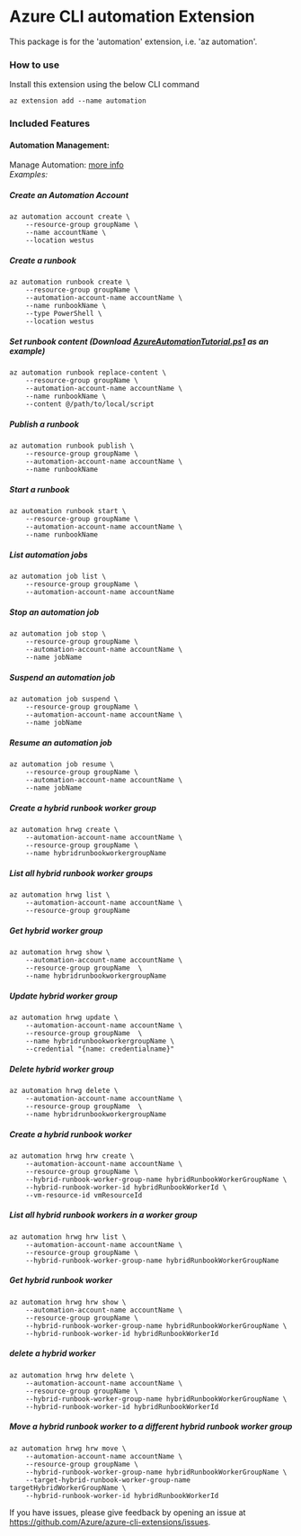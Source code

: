 # Azure CLI automation Extension #
This package is for the 'automation' extension, i.e. 'az automation'.

### How to use ###
Install this extension using the below CLI command
```
az extension add --name automation
```

### Included Features
#### Automation Management:
Manage Automation: [more info](https://learn.microsoft.com/azure/automation/)\
*Examples:*

##### Create an Automation Account

```
az automation account create \
    --resource-group groupName \
    --name accountName \
    --location westus
```

##### Create a runbook
```
az automation runbook create \
    --resource-group groupName \
    --automation-account-name accountName \
    --name runbookName \
    --type PowerShell \
    --location westus
```

##### Set runbook content (Download [AzureAutomationTutorial.ps1](https://github.com/Azure/azure-quickstart-templates/blob/master/quickstarts/microsoft.automation/101-automation/scripts/AzureAutomationTutorial.ps1) as an example)
```
az automation runbook replace-content \
    --resource-group groupName \
    --automation-account-name accountName \
    --name runbookName \
    --content @/path/to/local/script
```

##### Publish a runbook
```
az automation runbook publish \
    --resource-group groupName \
    --automation-account-name accountName \
    --name runbookName
```

##### Start a runbook
```
az automation runbook start \
    --resource-group groupName \
    --automation-account-name accountName \
    --name runbookName
```

##### List automation jobs
```
az automation job list \
    --resource-group groupName \
    --automation-account-name accountName
```

##### Stop an automation job
```
az automation job stop \
    --resource-group groupName \
    --automation-account-name accountName \
    --name jobName
```

##### Suspend an automation job
```
az automation job suspend \
    --resource-group groupName \
    --automation-account-name accountName \
    --name jobName
```

##### Resume an automation job
```
az automation job resume \
    --resource-group groupName \
    --automation-account-name accountName \
    --name jobName
```

##### Create a hybrid runbook worker group
```
az automation hrwg create \
    --automation-account-name accountName \
    --resource-group groupName \
    --name hybridrunbookworkergroupName
```

##### List all hybrid runbook worker groups 
```
az automation hrwg list \
    --automation-account-name accountName \
    --resource-group groupName 
```

##### Get hybrid worker group
```
az automation hrwg show \
    --automation-account-name accountName \
    --resource-group groupName  \
    --name hybridrunbookworkergroupName
```

##### Update hybrid worker group
```
az automation hrwg update \
    --automation-account-name accountName \
    --resource-group groupName  \
    --name hybridrunbookworkergroupName \
    --credential "{name: credentialname}" 
```

##### Delete hybrid worker group
```
az automation hrwg delete \
    --automation-account-name accountName \
    --resource-group groupName  \
    --name hybridrunbookworkergroupName
```

##### Create a hybrid runbook worker
```
az automation hrwg hrw create \
    --automation-account-name accountName \
    --resource-group groupName \
    --hybrid-runbook-worker-group-name hybridRunbookWorkerGroupName \
    --hybrid-runbook-worker-id hybridRunbookWorkerId \
    --vm-resource-id vmResourceId
```

##### List all hybrid runbook workers in a worker group
```
az automation hrwg hrw list \
    --automation-account-name accountName \
    --resource-group groupName \
    --hybrid-runbook-worker-group-name hybridRunbookWorkerGroupName 
```

##### Get hybrid runbook worker
```
az automation hrwg hrw show \
    --automation-account-name accountName \
    --resource-group groupName \
    --hybrid-runbook-worker-group-name hybridRunbookWorkerGroupName \
    --hybrid-runbook-worker-id hybridRunbookWorkerId
```

##### delete a hybrid worker 
```
az automation hrwg hrw delete \
    --automation-account-name accountName \
    --resource-group groupName \
    --hybrid-runbook-worker-group-name hybridRunbookWorkerGroupName \
    --hybrid-runbook-worker-id hybridRunbookWorkerId
```

##### Move a hybrid runbook worker to a different hybrid runbook worker group
```
az automation hrwg hrw move \
    --automation-account-name accountName \
    --resource-group groupName \
    --hybrid-runbook-worker-group-name hybridRunbookWorkerGroupName \
    --target-hybrid-runbook-worker-group-name targetHybridWorkerGroupName \
    --hybrid-runbook-worker-id hybridRunbookWorkerId
```



If you have issues, please give feedback by opening an issue at https://github.com/Azure/azure-cli-extensions/issues.
